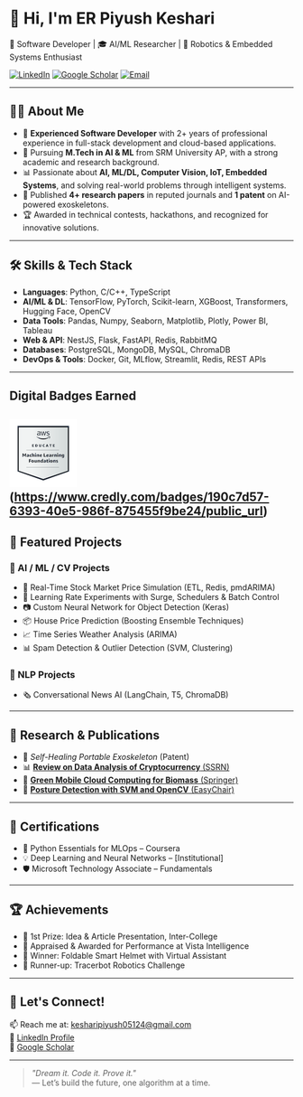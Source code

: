 # 👋 Hi, I'm ER Piyush Keshari

🚀 Software Developer | 🎓 AI/ML Researcher | 🤖 Robotics & Embedded Systems Enthusiast

[![LinkedIn](https://img.shields.io/badge/LinkedIn-blue?logo=linkedin&style=flat-square)](https://www.linkedin.com/in/piyush-keshari-755b41177/)
[![Google Scholar](https://img.shields.io/badge/Google%20Scholar-Click%20Here-blueviolet?style=flat-square&logo=google-scholar)](https://scholar.google.com/citations?user=seoKtFQAAAAJ&hl=en&authuser=1)
[![Email](https://img.shields.io/badge/Email-kesharipiyush05124@gmail.com-red?style=flat-square&logo=gmail)](mailto:kesharipiyush05124@gmail.com)

---

## 👨‍💻 About Me

- 🔧 **Experienced Software Developer** with 2+ years of professional experience in full-stack development and cloud-based applications.
- 🧠 Pursuing **M.Tech in AI & ML** from SRM University AP, with a strong academic and research background.
- 📊 Passionate about **AI, ML/DL, Computer Vision, IoT, Embedded Systems**, and solving real-world problems through intelligent systems.
- 📄 Published **4+ research papers** in reputed journals and **1 patent** on AI-powered exoskeletons.
- 🏆 Awarded in technical contests, hackathons, and recognized for innovative solutions.

---

## 🛠️ Skills & Tech Stack

- **Languages**: Python, C/C++, TypeScript
- **AI/ML & DL**: TensorFlow, PyTorch, Scikit-learn, XGBoost, Transformers, Hugging Face, OpenCV
- **Data Tools**: Pandas, Numpy, Seaborn, Matplotlib, Plotly, Power BI, Tableau
- **Web & API**: NestJS, Flask, FastAPI, Redis, RabbitMQ
- **Databases**: PostgreSQL, MongoDB, MySQL, ChromaDB
- **DevOps & Tools**: Docker, Git, MLflow, Streamlit, Redis, REST APIs

---
## Digital Badges Earned
![alt text](https://github.com/piyush05124/piyush05124/blob/main/aws-educate-machine-learning-foundations.png)
(https://www.credly.com/badges/190c7d57-6393-40e5-986f-875455f9be24/public_url)
---

## 📘 Featured Projects

### 🤖 AI / ML / CV Projects
- 🔁 Real-Time Stock Market Price Simulation (ETL, Redis, pmdARIMA)
- 🧠 Learning Rate Experiments with Surge, Schedulers & Batch Control
- 📷 Custom Neural Network for Object Detection (Keras)
- 📦 House Price Prediction (Boosting Ensemble Techniques)
- 📈 Time Series Weather Analysis (ARIMA)
- 📊 Spam Detection & Outlier Detection (SVM, Clustering)

### 🧠 NLP Projects
- 🗞️ Conversational News AI (LangChain, T5, ChromaDB)


---

## 📝 Research & Publications

- 🔬 *Self-Healing Portable Exoskeleton* (Patent)
- 📊 [**Review on Data Analysis of Cryptocurrency** (SSRN)](https://ssrn.com/abstract=3350318)
- 🌱 [**Green Mobile Cloud Computing for Biomass** (Springer)](https://doi.org/10.1007/978-3-031-08038-8_12)
- 💺 [**Posture Detection with SVM and OpenCV** (EasyChair)](https://easychair.org/publications/preprint/BpNn)

---

## 📜 Certifications

- 🏅 Python Essentials for MLOps – Coursera  
- 💡 Deep Learning and Neural Networks – [Institutional]  
- 🛡️ Microsoft Technology Associate – Fundamentals

---

## 🏆 Achievements

- 🥇 1st Prize: Idea & Article Presentation, Inter-College
- 🧠 Appraised & Awarded for Performance at Vista Intelligence
- 🧢 Winner: Foldable Smart Helmet with Virtual Assistant
- 🤖 Runner-up: Tracerbot Robotics Challenge

---

## 🤝 Let's Connect!

📫 Reach me at: [kesharipiyush05124@gmail.com](mailto:kesharipiyush05124@gmail.com)  
🔗 [LinkedIn Profile](https://www.linkedin.com/in/piyush-keshari-755b41177/)  
📑 [Google Scholar](https://scholar.google.com)

---

> _"Dream it. Code it. Prove it."_  
> — Let’s build the future, one algorithm at a time.


